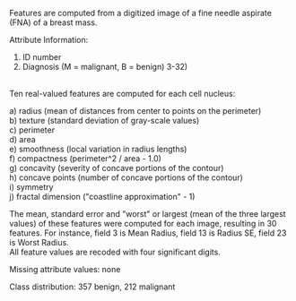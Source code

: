 Features are computed from a digitized image of a fine needle aspirate (FNA) of a breast mass.<br>


Attribute Information:<br>

1) ID number<br>
2) Diagnosis (M = malignant, B = benign)
3-32)
<br>
Ten real-valued features are computed for each cell nucleus:<br>

a) radius (mean of distances from center to points on the perimeter)<br>
b) texture (standard deviation of gray-scale values)<br>
c) perimeter<br>
d) area<br>
e) smoothness (local variation in radius lengths)<br>
f) compactness (perimeter^2 / area - 1.0)<br>
g) concavity (severity of concave portions of the contour)<br>
h) concave points (number of concave portions of the contour)<br>
i) symmetry<br>
j) fractal dimension ("coastline approximation" - 1)<br>

The mean, standard error and "worst" or largest (mean of the three largest values) of these features were computed for each image, resulting in 30 features. For instance, field 3 is Mean Radius, field 13 is Radius SE, field 23 is Worst Radius.
<br>
All feature values are recoded with four significant digits.<br>

Missing attribute values: none<br>

Class distribution: 357 benign, 212 malignant<br>
